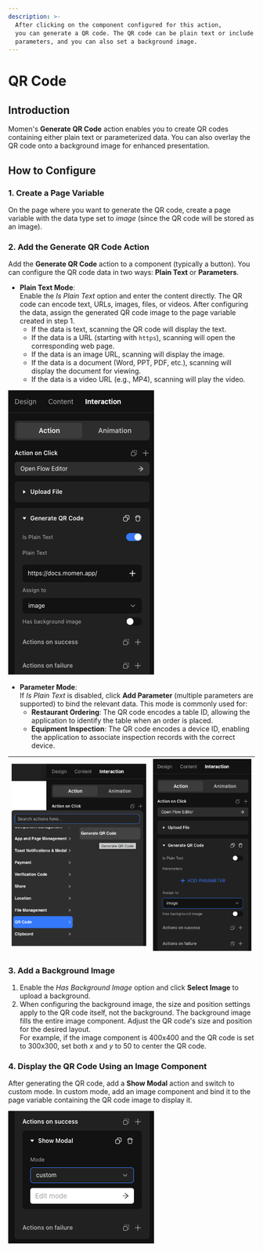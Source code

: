 ```yaml
---
description: >-
  After clicking on the component configured for this action,
  you can generate a QR code. The QR code can be plain text or include
  parameters, and you can also set a background image.
---
```


# QR Code

## Introduction

Momen's **Generate QR Code** action enables you to create QR codes containing either plain text or parameterized data. You can also overlay the QR code onto a background image for enhanced presentation.

## How to Configure

### 1. Create a Page Variable

On the page where you want to generate the QR code, create a page variable with the data type set to *image* (since the QR code will be stored as an image).

### 2. Add the Generate QR Code Action

Add the **Generate QR Code** action to a component (typically a button). You can configure the QR code data in two ways: **Plain Text** or **Parameters**.

- **Plain Text Mode**:  
  Enable the *Is Plain Text* option and enter the content directly. The QR code can encode text, URLs, images, files, or videos. After configuring the data, assign the generated QR code image to the page variable created in step 1.
    - If the data is text, scanning the QR code will display the text.
    - If the data is a URL (starting with `https`), scanning will open the corresponding web page.
    - If the data is an image URL, scanning will display the image.
    - If the data is a document (Word, PPT, PDF, etc.), scanning will display the document for viewing.
    - If the data is a video URL (e.g., MP4), scanning will play the video.

![QR code configuration interface.](../.gitbook/assets/3%20(6).png)

- **Parameter Mode**:  
  If *Is Plain Text* is disabled, click **Add Parameter** (multiple parameters are supported) to bind the relevant data. This mode is commonly used for:
    - **Restaurant Ordering**: The QR code encodes a table ID, allowing the application to identify the table when an order is placed.
    - **Equipment Inspection**: The QR code encodes a device ID, enabling the application to associate inspection records with the correct device.

| ![Parameter configuration example: restaurant ordering.](../.gitbook/assets/1%20(12).png) | ![Parameter configuration example: equipment inspection.](../.gitbook/assets/2%20(8).png) |
| ---------------------------------------------------------------------------------------- | ---------------------------------------------------------------------------------------- |

### 3. Add a Background Image

1. Enable the *Has Background Image* option and click **Select Image** to upload a background.
2. When configuring the background image, the size and position settings apply to the QR code itself, not the background. The background image fills the entire image component. Adjust the QR code's size and position for the desired layout.  
   For example, if the image component is 400x400 and the QR code is set to 300x300, set both *x* and *y* to 50 to center the QR code.

### 4. Display the QR Code Using an Image Component

After generating the QR code, add a **Show Modal** action and switch to custom mode. In custom mode, add an image component and bind it to the page variable containing the QR code image to display it.

![Display QR code in modal using image component.](../.gitbook/assets/5%20(2).png)



